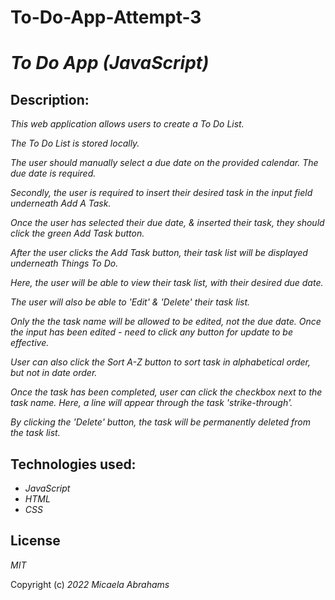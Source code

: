 # To-Do-App-Attempt-3

# _To Do App (JavaScript)_

## Description:
_This web application allows users to create a To Do List._

_The To Do List is stored locally._

_The user should manually select a due date on the provided calendar._
_The due date is required._

_Secondly, the user is required to insert their desired task in the input field underneath Add A Task._

_Once the user has selected their due date, & inserted their task, they should click the green Add Task button._

_After the user clicks the Add Task button, their task list will be displayed underneath Things To Do._

_Here, the user will be able to view their task list, with their desired due date._

_The user will also be able to 'Edit' & 'Delete' their task list._

_Only the the task name will be allowed to be edited, not the due date._
_Once the input has been edited - need to click any button for update to be effective._

_User can also click the Sort A-Z button to sort task in alphabetical order, but not in date order._

_Once the task has been completed, user can click the checkbox next to the task name. Here, a line will appear through the task 'strike-through'._

_By clicking the 'Delete' button, the task will be permanently deleted from the task list._

## Technologies used:

* _JavaScript_
* _HTML_
* _CSS_

## License

_MIT_

Copyright (c) _2022_ _Micaela Abrahams_

